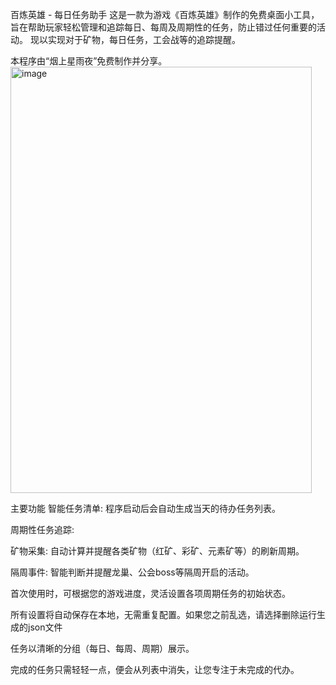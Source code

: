 百炼英雄 - 每日任务助手
这是一款为游戏《百炼英雄》制作的免费桌面小工具，旨在帮助玩家轻松管理和追踪每日、每周及周期性的任务，防止错过任何重要的活动。
现以实现对于矿物，每日任务，工会战等的追踪提醒。

本程序由“烟上星雨夜”免费制作并分享。
<img width="482" height="682" alt="image" src="https://github.com/user-attachments/assets/9245af8b-02db-4b00-8ae5-a7da7c407936" />

主要功能
智能任务清单: 程序启动后会自动生成当天的待办任务列表。

周期性任务追踪:

矿物采集: 自动计算并提醒各类矿物（红矿、彩矿、元素矿等）的刷新周期。

隔周事件: 智能判断并提醒龙巢、公会boss等隔周开启的活动。


首次使用时，可根据您的游戏进度，灵活设置各项周期任务的初始状态。

所有设置将自动保存在本地，无需重复配置。如果您之前乱选，请选择删除运行生成的json文件


任务以清晰的分组（每日、每周、周期）展示。

完成的任务只需轻轻一点，便会从列表中消失，让您专注于未完成的代办。

